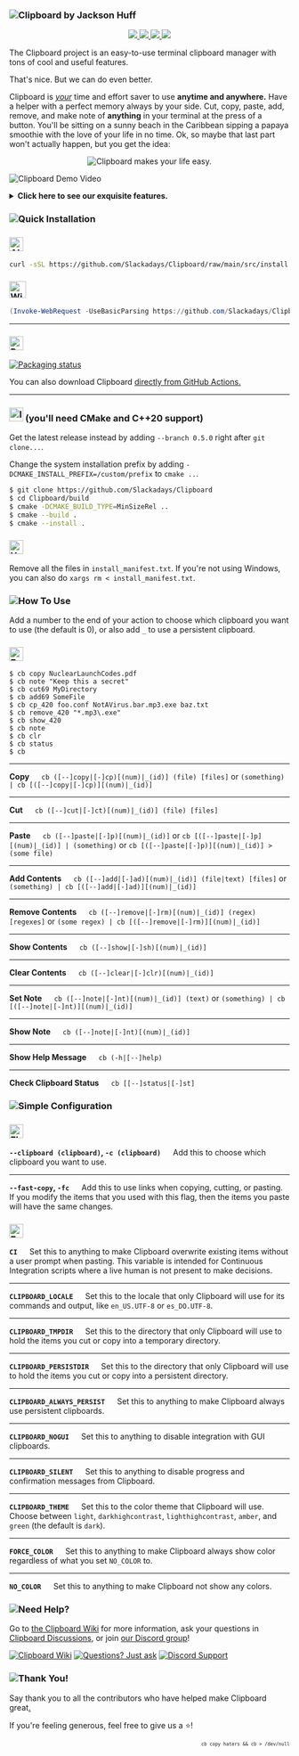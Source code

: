 ### ![Clipboard by Jackson Huff](documentation/readme-assets/CBBanner.png)

<p align="center">
    <a href="https://github.com/Slackadays/Clipboard/actions">
        <img src="https://img.shields.io/github/actions/workflow/status/Slackadays/Clipboard/build-clipboard.yml?branch=main&label=BUILDS&style=for-the-badge">
        <img src="https://img.shields.io/github/actions/workflow/status/slackadays/Clipboard/lint-clipboard.yml?branch=main&label=CHECKS&style=for-the-badge">
        <img src="https://img.shields.io/github/actions/workflow/status/Slackadays/Clipboard/test-clipboard.yml?branch=main&label=TESTS&style=for-the-badge">
    </a>
    <a href="https://app.codecov.io/gh/Slackadays/Clipboard">
        <img src="https://img.shields.io/codecov/c/github/slackadays/Clipboard/main?style=for-the-badge&label=COVERAGE&token=RO7KDOZ6Q2">
    </a>
</p>

The Clipboard project is an easy-to-use terminal clipboard manager with tons of cool and useful features.

That's nice. But we can do even better.

Clipboard is _<ins>your</ins>_ time and effort saver to use **anytime and anywhere.** Have a helper with a perfect memory always by your side. Cut, copy, paste, add, remove, and make note of **anything** in your terminal at the press of a button. You'll be sitting on a sunny beach in the Caribbean sipping a papaya smoothie with the love of your life in no time. Ok, so maybe that last part won't actually happen, but you get the idea:

<p align="center"> 
    <img src="documentation/readme-assets/ClipboardMakesYourLifeEasy.png" alt="Clipboard makes your life easy." />
</p>

![Clipboard Demo Video](documentation/readme-assets/ClipboardDemo.gif)

<details><summary><b>Click here to see our exquisite features.</b></summary>

- **Cut, copy, or paste files, directories, text, data, or any other kind of information.**
- **Add, remove, or make note of whatever you hold with Clipboard.**
- **Store everything in an _infinite_ number of different containers at your disposal.**
- **Choose if your containers are temporary or totally persistent.**
- **Connect right with your regular desktop [which Clipboard probably supports.](https://github.com/Slackadays/Clipboard/wiki/GUI-Clipboard-Compat)**
- **Do all of this in style with Clipboard's beautiful design.**
- **Works great on anything that supports C++20, which is Linux, Windows, macOS, FreeBSD, OpenBSD, NetBSD, OpenIndiana, DragonFlyBSD, Haiku, and probably more.**
- **Speak español, português, or Türkçe? You're in luck because Clipboard's in these languages too.**
- **Love freedom? We've got your back because Clipboard's 100% free and open source under the GPLv3.**
- **Fan of creativity? Say no more as you can choose any of several color themes to make Clipboard look exactly how you want.**
- **Addicted to technical details? Have we got something real good for you, as Clipboard is currently the only program (as of this writing) to implement a filesystem-based clipboard storage system and fully support it.**

</details>

### ![Quick Installation](documentation/readme-assets/CBQuickInstallation.png)
### <a href="https://github.com/Slackadays/Clipboard/blob/main/src/install.sh"><img src="documentation/readme-assets/AllExceptWindows.png" alt="All Except Windows" height=25px /></a>
```bash
curl -sSL https://github.com/Slackadays/Clipboard/raw/main/src/install.sh | sh
```
### <a href="https://github.com/Slackadays/Clipboard/blob/main/src/install.ps1"><img src="documentation/readme-assets/WindowsRunAsAdmin.png" alt="Windows (run as Administrator)" height=30px /></a>
```powershell
(Invoke-WebRequest -UseBasicParsing https://github.com/Slackadays/Clipboard/raw/main/src/install.ps1).Content | powershell
```

---

### <img src="documentation/readme-assets/PremadeBuilds.png" alt="Premade Builds" height=25px />

<a href="https://repology.org/project/clipboard/versions"><img src="https://repology.org/badge/vertical-allrepos/clipboard.svg" alt="Packaging status"></a>

You can also download Clipboard [directly from GitHub Actions.](https://nightly.link/Slackadays/Clipboard/workflows/main/main)

---

### <img src="documentation/readme-assets/InstallManually.png" alt="Install Manually" height=25px /> (you'll need CMake and C++20 support)
Get the latest release instead by adding `--branch 0.5.0` right after `git clone...`.

Change the system installation prefix by adding `-DCMAKE_INSTALL_PREFIX=/custom/prefix` to `cmake ..`.
```bash
$ git clone https://github.com/Slackadays/Clipboard 
$ cd Clipboard/build
$ cmake -DCMAKE_BUILD_TYPE=MinSizeRel ..
$ cmake --build .
$ cmake --install .
```

### <img src="documentation/readme-assets/Uninstall.png" alt="Uninstall" height=25px />

Remove all the files in `install_manifest.txt`. If you're not using Windows, you can also do `xargs rm < install_manifest.txt`.

### ![How To Use](documentation/readme-assets/CBHowToUse.png)

Add a number to the end of your action to choose which clipboard you want to use (the default is 0), or also add `_` to use a persistent clipboard. 

### <img src="documentation/readme-assets/Examples.png" alt="Examples" height=25px />

```
$ cb copy NuclearLaunchCodes.pdf
$ cb note "Keep this a secret"
$ cb cut69 MyDirectory
$ cb add69 SomeFile
$ cb cp_420 foo.conf NotAVirus.bar.mp3.exe baz.txt
$ cb remove_420 "*.mp3\.exe"
$ cb show_420
$ cb note
$ cb clr
$ cb status
$ cb
```

---

**Copy** &emsp; `cb ([--]copy|[-]cp)[(num)|_(id)] (file) [files]` or `(something) | cb [([--]copy|[-]cp)][(num)|_(id)]`

---


**Cut** &emsp; `cb ([--]cut|[-]ct)[(num)|_(id)] (file) [files]`

---

**Paste** &emsp; `cb ([--]paste|[-]p)[(num)|_(id)]` or `cb [([--]paste|[-]p][(num)|_(id)] | (something)` or `cb [([--]paste|[-]p)][(num)|_(id)] > (some file)`

---

**Add Contents** &emsp; `cb ([--]add|[-]ad)[(num)|_(id)] (file|text) [files]` or `(something) | cb [([--]add|[-]ad)][(num)|_(id)]`

---

**Remove Contents** &emsp; `cb ([--]remove|[-]rm)[(num)|_(id)] (regex) [regexes]` or `(some regex) | cb [([--]remove|[-]rm)][(num)|_(id)]`

---

**Show Contents** &emsp; `cb ([--]show|[-]sh)[(num)|_(id)]`

---

**Clear Contents** &emsp; `cb ([--]clear|[-]clr)[(num)|_(id)]`

---

**Set Note** &emsp; `cb ([--]note|[-]nt)[(num)|_(id)] (text)` or `(something) | cb [([--]note|[-]nt)][(num)|_(id)]`

---

**Show Note** &emsp; `cb ([--]note|[-]nt)[(num)|_(id)]`

---

**Show Help Message** &emsp; `cb (-h|[--]help)`

---

**Check Clipboard Status** &emsp; `cb [[--]status|[-]st]`

### ![Simple Configuration](documentation/readme-assets/CBSimpleConfiguration.png)

### <img src="documentation/readme-assets/Flags.png" alt="Flags" height=25px />

**`--clipboard (clipboard)`, `-c (clipboard)`** &emsp; Add this to choose which clipboard you want to use.

---

**`--fast-copy`, `-fc`** &emsp; Add this to use links when copying, cutting, or pasting. If you modify the items that you used with this flag, then the items you paste will have the same changes.

### <img src="documentation/readme-assets/EnvironmentVariables.png" alt="Environment Variables" height=25px />

**`CI`** &emsp; Set this to anything to make Clipboard overwrite existing items without a user prompt when pasting. This variable is intended for Continuous Integration scripts where a live human is not present to make decisions.

---

**`CLIPBOARD_LOCALE`** &emsp; Set this to the locale that only Clipboard will use for its commands and output, like `en_US.UTF-8` or `es_DO.UTF-8`.

---

**`CLIPBOARD_TMPDIR`** &emsp; Set this to the directory that only Clipboard will use to hold the items you cut or copy into a temporary directory.

---

**`CLIPBOARD_PERSISTDIR`** &emsp; Set this to the directory that only Clipboard will use to hold the items you cut or copy into a persistent directory.

---

**`CLIPBOARD_ALWAYS_PERSIST`** &emsp; Set this to anything to make Clipboard always use persistent clipboards.

---

**`CLIPBOARD_NOGUI`** &emsp; Set this to anything to disable integration with GUI clipboards.

---

**`CLIPBOARD_SILENT`** &emsp; Set this to anything to disable progress and confirmation messages from Clipboard.

---

**`CLIPBOARD_THEME`** &emsp; Set this to the color theme that Clipboard will use. Choose between `light`, `darkhighcontrast`, `lighthighcontrast`, `amber`, and `green` (the default is `dark`).

---

**`FORCE_COLOR`** &emsp; Set this to anything to make Clipboard always show color regardless of what you set `NO_COLOR` to.

---

**`NO_COLOR`** &emsp; Set this to anything to make Clipboard not show any colors.

### ![Need Help?](documentation/readme-assets/NeedHelp.png)

Go to [the Clipboard Wiki](https://github.com/Slackadays/Clipboard/wiki) for more information, ask your questions in [Clipboard Discussions](https://github.com/Slackadays/Clipboard/discussions), or join [our Discord group](https://discord.gg/J6asnc3pEG)! 

[![Clipboard Wiki](https://img.shields.io/badge/Docs-Wiki-green?style=for-the-badge)](https://github.com/Slackadays/Clipboard/wiki)
[![Questions? Just ask](https://img.shields.io/badge/Questions%3F-Just%20Ask-red?style=for-the-badge)](https://github.com/Slackadays/Clipboard/discussions)
[![Discord Support](https://img.shields.io/badge/CHAT-DISCORD-blue?style=for-the-badge)](https://discord.gg/J6asnc3pEG)

### ![Thank You!](documentation/readme-assets/ThankYou.png)

Say thank you to all the contributors who have helped make Clipboard great[.](https://www.youtube.com/watch?v=yjdHGmRKz08)

If you're feeling generous, feel free to give us a :star:!

<p align="right"><sup><sub><code>cb copy haters && cb > /dev/null</code></sub></sup></p>
